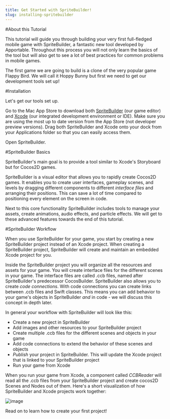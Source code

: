 ```yaml
---
title: Get Started with SpriteBuilder!
slug: installing-spritebuilder
---
```



#About this Tutorial

This tutorial will guide you through building your very first full-fledged mobile game with SpriteBuilder, a fantastic new tool developed by Apportable. Throughout this process you will not only learn the basics of the tool but will also get to see a lot of best practices for common problems in mobile games.

The first game we are going to build is a clone of the very popular game Flappy Bird. We will call it Hoppy Bunny but first we need to get our development tools set up!

#Installation


Let's get our tools set up.

Go to the Mac App Store to download both [SpriteBuilder](https://itunes.apple.com/us/app/spritebuilder/id784912885?mt=12) (our game editor) and [Xcode](https://itunes.apple.com/us/app/xcode/id497799835?mt=12) (our integrated development environment or IDE). Make sure you are using the most up to date version from the App Store (not developer preview versions). Drag both SpriteBuilder and Xcode onto your dock from your Applications folder so that you can easily access them.

Open SpriteBuilder.

#SpriteBuilder Basics

SpriteBuilder's main goal is to provide a tool similar to Xcode's Storyboard but for Cocos2D games.

SpriteBuilder is a visual editor that allows you to rapidly create Cocos2D games. It enables you to create user interfaces, gameplay scenes, and levels by dragging different components to different *interface files* and arranging their positions. This can save a lot of time compared to positioning every element on the screen in code.

Next to this core functionality SpriteBuilder includes tools to manage your assets, create animations, audio effects, and particle effects. We will get to these advanced features towards the end of this tutorial.

#SpriteBuilder Workflow

When you use SpriteBuilder for your game, you start by creating a new SpriteBuilder project instead of an Xcode project. When creating a SpriteBuilder project, SpriteBuilder will create and maintain an embedded Xcode project for you.

Inside the SpriteBuilder project you will organize all the resources and assets for your game. You will create interface files for the different scenes in your game. The interface files are called .ccb files, named after SpriteBuilder's predecessor CocosBuilder. SpriteBuilder also allows you to create *code connections*. With code connections you can create links between .ccb files and Swift classes. This means you can add behavior to your game's objects in SpriteBuilder *and* in code - we will discuss this concept in depth later.

In general your workflow with SpriteBuilder will look like this:

-   Create a new project in SpriteBuilder
-   Add images and other resources to your SpriteBuilder project
-   Create multiple .ccb files for the different scenes and objects in your game
-   Add code connections to extend the behavior of these scenes and objects
-   *Publish* your project in SpriteBuilder. This will update the Xcode project that is linked to your SpriteBuilder project
-   Run your game from Xcode

When you run your game from Xcode, a component called *CCBReader* will read all the .ccb files from your SpriteBuilder project and create cocos2D Scenes and Nodes out of them. Here's a short visualization of how SpriteBuilder and Xcode projects work together:

![image](https://s3.amazonaws.com/mgwu-misc/Spritebuilder+Tutorial/spritebuilder_publishing.png)

Read on to learn how to create your first project!
